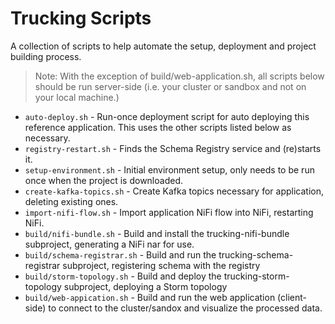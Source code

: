 # Trucking Scripts

A collection of scripts to help automate the setup, deployment and project building process.

> Note: With the exception of build/web-application.sh, all scripts below should be run server-side (i.e. your cluster or sandbox and not on your local machine.)

-   `auto-deploy.sh` - Run-once deployment script for auto deploying this reference application.  This uses the other scripts listed below as necessary.
-   `registry-restart.sh` - Finds the Schema Registry service and (re)starts it.
-   `setup-environment.sh` - Initial environment setup, only needs to be run once when the project is downloaded.
-   `create-kafka-topics.sh` - Create Kafka topics necessary for application, deleting existing ones.
-   `import-nifi-flow.sh` - Import application NiFi flow into NiFi, restarting NiFi.
-   `build/nifi-bundle.sh` - Build and install the trucking-nifi-bundle subproject, generating a NiFi nar for use.
-   `build/schema-registrar.sh` - Build and run the trucking-schema-registrar subproject, registering schema with the registry
-   `build/storm-topology.sh` - Build and deploy the trucking-storm-topology subproject, deploying a Storm topology
-   `build/web-appication.sh` - Build and run the web application (client-side) to connect to the cluster/sandox and visualize the processed data.
